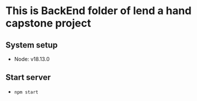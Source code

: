 # This is BackEnd folder of lend a hand capstone project

## System setup

- Node: v18.13.0

## Start server

- `npm start`
